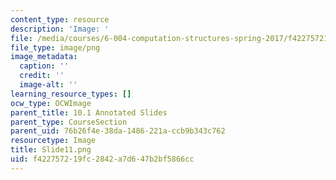 ```yaml
---
content_type: resource
description: 'Image: '
file: /media/courses/6-004-computation-structures-spring-2017/f422757219fc2842a7d647b2bf5866cc_Slide11.png
file_type: image/png
image_metadata:
  caption: ''
  credit: ''
  image-alt: ''
learning_resource_types: []
ocw_type: OCWImage
parent_title: 10.1 Annotated Slides
parent_type: CourseSection
parent_uid: 76b26f4e-38da-1486-221a-ccb9b343c762
resourcetype: Image
title: Slide11.png
uid: f4227572-19fc-2842-a7d6-47b2bf5866cc
---
```


